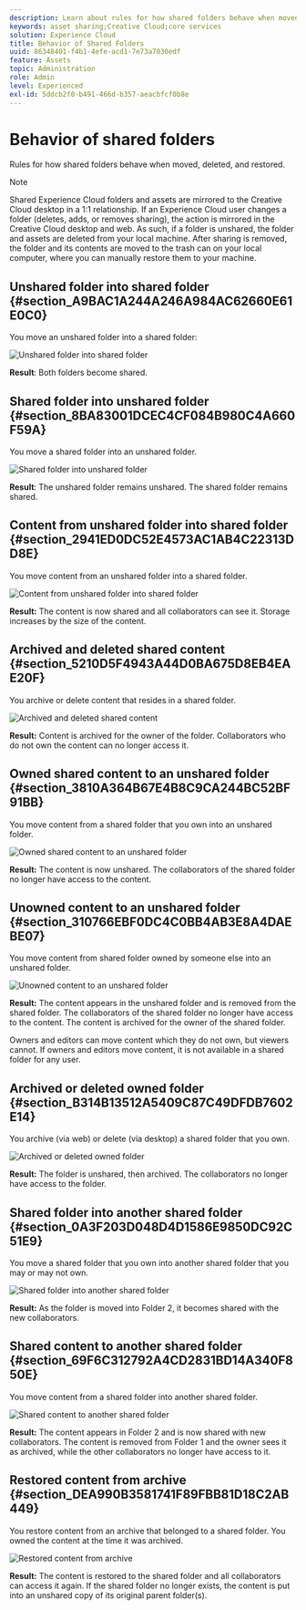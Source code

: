 ```yaml
---
description: Learn about rules for how shared folders behave when moved, deleted, and restored in Experience Cloud.
keywords: asset sharing;Creative Cloud;core services
solution: Experience Cloud
title: Behavior of Shared Folders 
uuid: 86348401-f4b1-4efe-acd1-7e73a7030edf
feature: Assets
topic: Administration
role: Admin
level: Experienced
exl-id: 5ddcb2f0-b491-466d-b357-aeacbfcf0b8e
---
```

# Behavior of shared folders

Rules for how shared folders behave when moved, deleted, and restored.

>[!NOTE]
>
>Shared Experience Cloud folders and assets are mirrored to the Creative Cloud desktop in a 1:1 relationship. If an Experience Cloud user changes a folder (deletes, adds, or removes sharing), the action is mirrored in the Creative Cloud desktop and web. As such, if a folder is unshared, the folder and assets are deleted from your local machine. After sharing is removed, the folder and its contents are moved to the trash can on your local computer, where you can manually restore them to your machine.

## Unshared folder into shared folder {#section_A9BAC1A244A246A984AC62660E61E0C0}

You move an unshared folder into a shared folder: 

![Unshared folder into shared folder](../../assets/01_assets_move.png) 

**Result**: Both folders become shared. 

## Shared folder into unshared folder {#section_8BA83001DCEC4CF084B980C4A660F59A}

You move a shared folder into an unshared folder. 

![Shared folder into unshared folder](../../assets/02_assets_move.png) 

**Result**: The unshared folder remains unshared. The shared folder remains shared. 

## Content from unshared folder into shared folder {#section_2941ED0DC52E4573AC1AB4C22313DD8E}

You move content from an unshared folder into a shared folder. 

![Content from unshared folder into shared folder](../../assets/03_assets_move.png) 

**Result:** The content is now shared and all collaborators can see it. Storage increases by the size of the content. 

## Archived and deleted shared content {#section_5210D5F4943A44D0BA675D8EB4EAE20F}

You archive or delete content that resides in a shared folder. 

![Archived and deleted shared content](../../assets/04_assets_move.png) 

**Result:** Content is archived for the owner of the folder. Collaborators who do not own the content can no longer access it. 

## Owned shared content to an unshared folder {#section_3810A364B67E4B8C9CA244BC52BF91BB}

You move content from a shared folder that you own into an unshared folder. 

![Owned shared content to an unshared folder](../../assets/05_assets_move.png) 

**Result:** The content is now unshared. The collaborators of the shared folder no longer have access to the content. 

## Unowned content to an unshared folder {#section_310766EBF0DC4C0BB4AB3E8A4DAEBE07}

You move content from shared folder owned by someone else into an unshared folder. 

![Unowned content to an unshared folder](../../assets/06_assets_move.png) 

**Result:** The content appears in the unshared folder and is removed from the shared folder. The collaborators of the shared folder no longer have access to the content. The content is archived for the owner of the shared folder. 

Owners and editors can move content which they do not own, but viewers cannot. If owners and editors move content, it is not available in a shared folder for any user. 

## Archived or deleted owned folder {#section_B314B13512A5409C87C49DFDB7602E14}

You archive (via web) or delete (via desktop) a shared folder that you own. 

![Archived or deleted owned folder](../../assets/07_assets_move.png) 

**Result:** The folder is unshared, then archived. The collaborators no longer have access to the folder. 

## Shared folder into another shared folder {#section_0A3F203D048D4D1586E9850DC92C51E9}

You move a shared folder that you own into another shared folder that you may or may not own. 

![Shared folder into another shared folder](../../assets/09_assets_move.png) 

**Result:** As the folder is moved into Folder 2, it becomes shared with the new collaborators. 

## Shared content to another shared folder {#section_69F6C312792A4CD2831BD14A340F850E}

You move content from a shared folder into another shared folder. 

![Shared content to another shared folder](../../assets/11_assets_move.png) 

**Result:** The content appears in Folder 2 and is now shared with new collaborators. The content is removed from Folder 1 and the owner sees it as archived, while the other collaborators no longer have access to it. 

## Restored content from archive {#section_DEA990B3581741F89FBB81D18C2AB449}

You restore content from an archive that belonged to a shared folder. You owned the content at the time it was archived. 

![Restored content from archive](../../assets/12_assets_move.png) 

**Result:** The content is restored to the shared folder and all collaborators can access it again. If the shared folder no longer exists, the content is put into an unshared copy of its original parent folder(s).
